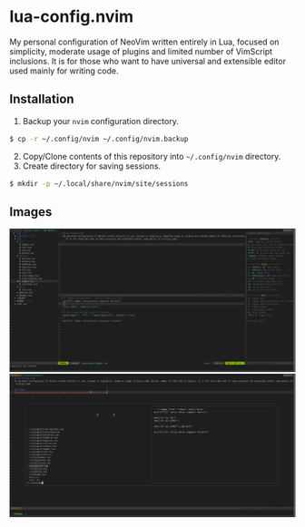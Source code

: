 # lua-config.nvim
My personal configuration of NeoVim written entirely in Lua, focused on simplicity, moderate usage of plugins and limited number of VimScript inclusions. It is for those who want to have universal and extensible editor used mainly for writing code.

## Installation
1. Backup your `nvim` configuration directory.
```bash
$ cp -r ~/.config/nvim ~/.config/nvim.backup
```
2. Copy/Clone contents of this repository into `~/.config/nvim` directory.
3. Create directory for saving sessions.
```bash
$ mkdir -p ~/.local/share/nvim/site/sessions
```

## Images
![NeoVim User Interface screenshot with applied lua-config.nvim](static/ui.png)
![Fuzzy Finder Plugin pop-up](static/fzf.png)
